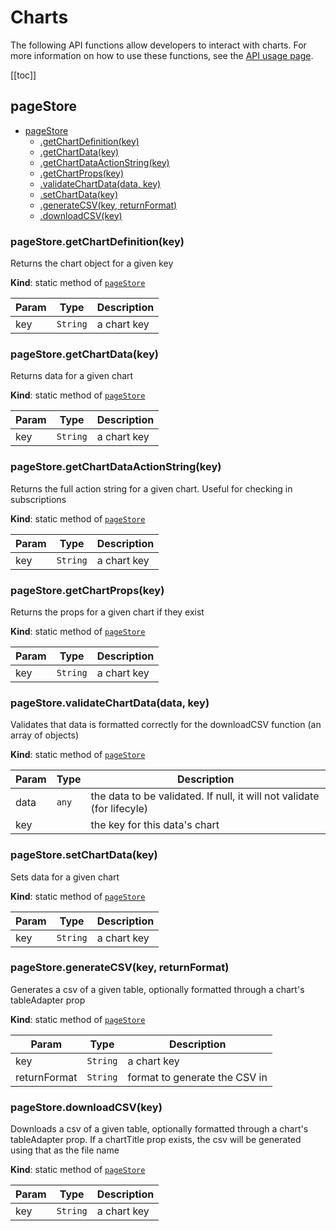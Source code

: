 # Charts

The following API functions allow developers to interact with charts. For more information on how to use these functions, see the [API usage page](/api/usage).

[[toc]]

<a name="module_pageStore"></a>

## pageStore

* [pageStore](#module_pageStore)
    * [.getChartDefinition(key)](#module_pageStore.getChartDefinition)
    * [.getChartData(key)](#module_pageStore.getChartData)
    * [.getChartDataActionString(key)](#module_pageStore.getChartDataActionString)
    * [.getChartProps(key)](#module_pageStore.getChartProps)
    * [.validateChartData(data, key)](#module_pageStore.validateChartData)
    * [.setChartData(key)](#module_pageStore.setChartData)
    * [.generateCSV(key, returnFormat)](#module_pageStore.generateCSV)
    * [.downloadCSV(key)](#module_pageStore.downloadCSV)

<a name="module_pageStore.getChartDefinition"></a>

### pageStore.getChartDefinition(key)
Returns the chart object for a given key

**Kind**: static method of [<code>pageStore</code>](#module_pageStore)  

| Param | Type | Description |
| --- | --- | --- |
| key | <code>String</code> | a chart key |

<a name="module_pageStore.getChartData"></a>

### pageStore.getChartData(key)
Returns data for a given chart

**Kind**: static method of [<code>pageStore</code>](#module_pageStore)  

| Param | Type | Description |
| --- | --- | --- |
| key | <code>String</code> | a chart key |

<a name="module_pageStore.getChartDataActionString"></a>

### pageStore.getChartDataActionString(key)
Returns the full action string for a given chart. Useful for checking in subscriptions

**Kind**: static method of [<code>pageStore</code>](#module_pageStore)  

| Param | Type | Description |
| --- | --- | --- |
| key | <code>String</code> | a chart key |

<a name="module_pageStore.getChartProps"></a>

### pageStore.getChartProps(key)
Returns the props for a given chart if they exist

**Kind**: static method of [<code>pageStore</code>](#module_pageStore)  

| Param | Type | Description |
| --- | --- | --- |
| key | <code>String</code> | a chart key |

<a name="module_pageStore.validateChartData"></a>

### pageStore.validateChartData(data, key)
Validates that data is formatted correctly for the downloadCSV function (an array of objects)

**Kind**: static method of [<code>pageStore</code>](#module_pageStore)  

| Param | Type | Description |
| --- | --- | --- |
| data | <code>any</code> | the data to be validated. If null, it will not validate (for lifecyle) |
| key |  | the key for this data's chart |

<a name="module_pageStore.setChartData"></a>

### pageStore.setChartData(key)
Sets data for a given chart

**Kind**: static method of [<code>pageStore</code>](#module_pageStore)  

| Param | Type | Description |
| --- | --- | --- |
| key | <code>String</code> | a chart key |

<a name="module_pageStore.generateCSV"></a>

### pageStore.generateCSV(key, returnFormat)
Generates a csv of a given table, optionally formatted through a chart's tableAdapter prop

**Kind**: static method of [<code>pageStore</code>](#module_pageStore)  

| Param | Type | Description |
| --- | --- | --- |
| key | <code>String</code> | a chart key |
| returnFormat | <code>String</code> | format to generate the CSV in |

<a name="module_pageStore.downloadCSV"></a>

### pageStore.downloadCSV(key)
Downloads a csv of a given table, optionally formatted through a chart's tableAdapter prop.
If a chartTitle prop exists, the csv will be generated using that as the file name

**Kind**: static method of [<code>pageStore</code>](#module_pageStore)  

| Param | Type | Description |
| --- | --- | --- |
| key | <code>String</code> | a chart key |

